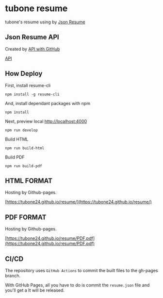 # tubone resume

tubone's resume using by [Json Resume](https://jsonresume.org/)

## Json Resume API

Created by [API with GitHub](https://apiwithgithub.com/editor/tubone24/resume-json-data)

[API](https://raw.githubusercontent.com/tubone24/resume-json-data/master/resume.json)

## How Deploy

First, install resume-cli

```
npm install -g resume-cli
```

And, install dependant packages with npm

```
npm install
```

Next, preview local [http://localhost:4000](http://localhost:4000)

```
npm run develop
```

Build HTML

```
npm run build-html
```

Build PDF

```
npm run build-pdf
```

## HTML FORMAT

Hosting by Github-pages.

[https://tubone24.github.io/resume/](https://tubone24.github.io/resume/)

## PDF FORMAT

Hosting by Github-pages.

[https://tubone24.github.io/resume/PDF.pdf](https://tubone24.github.io/resume/PDF.pdf)

## CI/CD

The repository uses `GitHub Actions` to commit the built files to the gh-pages branch.

With GitHub Pages, all you have to do is commit the `resume.json` file and you'll get a It will be released.
